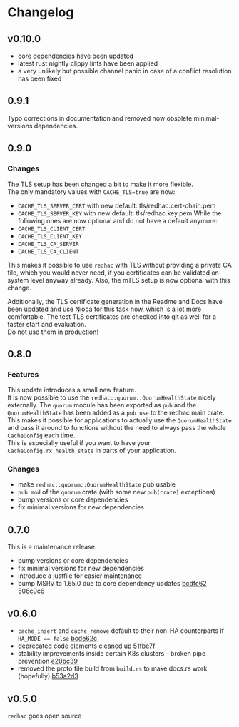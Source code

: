 # Changelog

## v0.10.0

- core dependencies have been updated
- latest rust nightly clippy lints have been applied
- a very unlikely but possible channel panic in case of a conflict resolution has been fixed

## 0.9.1

Typo corrections in documentation and removed now obsolete minimal-versions dependencies.

## 0.9.0

### Changes

The TLS setup has been changed a bit to make it more flexible.  
The only mandatory values with `CACHE_TLS=true` are now:
- `CACHE_TLS_SERVER_CERT` with new default: tls/redhac.cert-chain.pem
- `CACHE_TLS_SERVER_KEY` with new default: tls/redhac.key.pem
While the following ones are now optional and do not have a default anymore:
- `CACHE_TLS_CLIENT_CERT`
- `CACHE_TLS_CLIENT_KEY`
- `CACHE_TLS_CA_SERVER`
- `CACHE_TLS_CA_CLIENT`

This makes it possible to use `redhac` with TLS without providing a private CA file, which you
would never need, if you certificates can be validated on system level anyway already. Also, the
mTLS setup is now optional with this change.

Additionally, the TLS certificate generation in the Readme and Docs have been updated and use
[Nioca](https://github.com/sebadob/nioca) for this task now, which is a lot more comfortable.
The test TLS certificates are checked into git as well for a faster start and evaluation.  
Do not use them in production!

## 0.8.0

### Features

This update introduces a small new feature.  
It is now possible to use the `redhac::quorum::QuorumHealthState` nicely externally.
The `quorum` module has been exported as `pub` and the `QuorumHealthState` has been added as
a `pub use` to the redhac main crate. This makes it possible for applications to actually use
the `QuorumHealthState` and pass it around to functions without the need to always pass the
whole `CacheConfig` each time.  
This is especially useful if you want to have your `CacheConfig.rx_health_state` in parts of
your application.

### Changes

- make `redhac::quorum::QuorumHealthState` pub usable
- `pub mod` of the `quorum` crate (with some new `pub(crate)` exceptions)
- bump versions or core dependencies
- fix minimal versions for new dependencies

## 0.7.0

This is a maintenance release.

- bump versions or core dependencies
- fix minimal versions for new dependencies
- introduce a justfile for easier maintenance
- bump MSRV to 1.65.0 due to core dependency updates
[bcdfc62](https://github.com/sebadob/redhac/commit/bcdfc62665320a9ad3f832d0c28f0175d6e447c2)
[506c9c6](https://github.com/sebadob/redhac/commit/506c9c6c2c2fb3cbb1253cabd6bf4cdf9b01f4b0)

## v0.6.0

- `cache_insert` and `cache_remove` default to their non-HA counterparts if `HA_MODE == false`
[bcde62c](https://github.com/sebadob/redhac/commit/bcde62cbea233a68c86b21cd7300c150b2690bbf)
- deprecated code elements cleaned up
[51fbe7f](https://github.com/sebadob/redhac/commit/51fbe7fe72598432c978ee24587a7a65e10f1c46)
- stability improvements inside certain K8s clusters - broken pipe prevention
[e20bc39](https://github.com/sebadob/redhac/commit/e20bc39b925bb7738a0025a733e554efa1b4a546)
- removed the proto file build from `build.rs` to make docs.rs work (hopefully)
[b53a2d3](https://github.com/sebadob/redhac/commit/b53a2d38f99f08bb9649035195228dc46be9cc7f)

## v0.5.0

`redhac` goes open source
